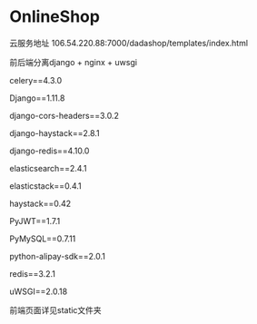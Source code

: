 # OnlineShop

云服务地址   106.54.220.88:7000/dadashop/templates/index.html

前后端分离django + nginx + uwsgi



celery==4.3.0

Django==1.11.8

django-cors-headers==3.0.2

django-haystack==2.8.1

django-redis==4.10.0

elasticsearch==2.4.1

elasticstack==0.4.1

haystack==0.42

PyJWT==1.7.1

PyMySQL==0.7.11

python-alipay-sdk==2.0.1

redis==3.2.1

uWSGI==2.0.18



前端页面详见static文件夹